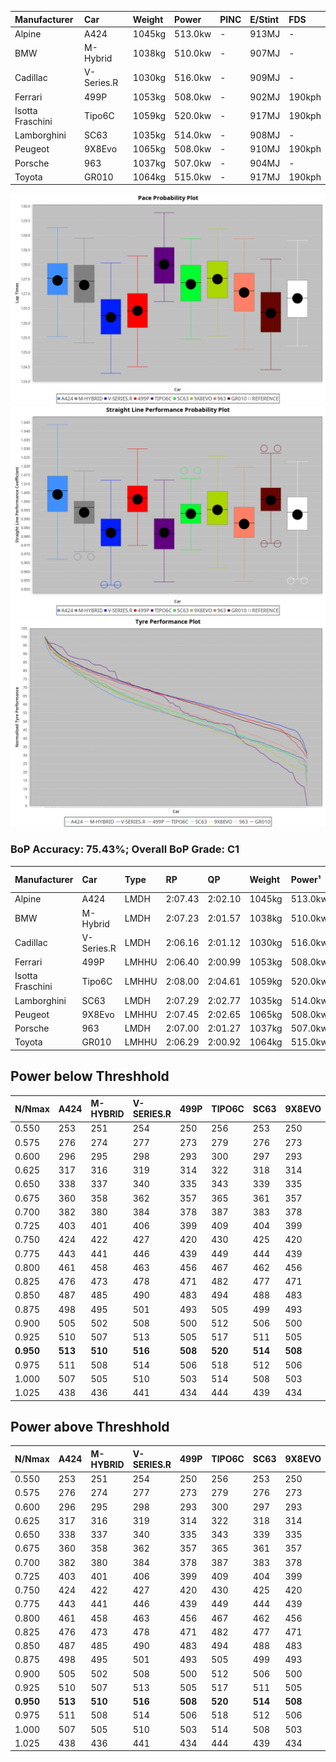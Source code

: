 | Manufacturer     | Car        | Weight | Power   | PINC    | E/Stint | FDS     |
|:-|:-|:-|:-|:-|:-|:-|
| Alpine           | A424       | 1045kg | 513.0kw |    -    | 913MJ   |    -    |
| BMW              | M-Hybrid   | 1038kg | 510.0kw |    -    | 907MJ   |    -    |
| Cadillac         | V-Series.R | 1030kg | 516.0kw |    -    | 909MJ   |    -    |
| Ferrari          | 499P       | 1053kg | 508.0kw |    -    | 902MJ   | 190kph  |
| Isotta Fraschini | Tipo6C     | 1059kg | 520.0kw |    -    | 917MJ   | 190kph  |
| Lamborghini      | SC63       | 1035kg | 514.0kw |    -    | 908MJ   |    -    |
| Peugeot          | 9X8Evo     | 1065kg | 508.0kw |    -    | 910MJ   | 190kph  |
| Porsche          | 963        | 1037kg | 507.0kw |    -    | 904MJ   |    -    |
| Toyota           | GR010      | 1064kg | 515.0kw |    -    | 917MJ   | 190kph  |

![PACECHART](./IMG/OFFICIAL.png)
![STRAIGHTLINEPERFORMANCECHART](./IMG/OFFICIAL_sp.png)
![TYREPERFORMANCECHART](./IMG/OFFICIAL_tw.png)

### BoP Accuracy: 75.43%; Overall BoP Grade: C1
| Manufacturer     | Car        | Type  | RP      | QP      | Weight | Power¹  | Threshhold | PINC    | Power²   | E/Stint | AVG Vmax  | FDS     | RDLC | L/Stint | BOP-Grade | Model Accuracy | Model Points | Match%  | SimDiff |
|:-|:-|:-|:-|:-|:-|:-|:-|:-|:-|:-|:-|:-|:-|:-|:-|:-|:-|:-|:-|
| Alpine           | A424       | LMDH  | 2:07.43 | 2:02.10 | 1045kg | 513.0kw | 210.0kph   |    -    | 513.00kw |  913MJ  | 310.07kph |    -    | 1.01 | 25      | +B2       | 99.61%         | 762          | 81.82%  | ±0.35s  |
| BMW              | M-Hybrid   | LMDH  | 2:07.23 | 2:01.57 | 1038kg | 510.0kw | 210.0kph   |    -    | 510.00kw |  907MJ  | 308.37kph |    -    | 1.02 | 25      | ~A1       | 100.00%        | 1826         | 95.22%  | ±0.06s  |
| Cadillac         | V-Series.R | LMDH  | 2:06.16 | 2:01.12 | 1030kg | 516.0kw | 210.0kph   |    -    | 516.00kw |  909MJ  | 307.71kph |    -    | 1.03 | 25      | -D1       | 99.00%         | 3184         | 65.06%  | ±0.90s  |
| Ferrari          | 499P       | LMHHU | 2:06.40 | 2:00.99 | 1053kg | 508.0kw | 210.0kph   |    -    | 508.00kw |  902MJ  | 308.59kph | 190kph  | 1.04 | 25      | -C1       | 98.07%         | 3550         | 75.79%  | ±0.41s  |
| Isotta Fraschini | Tipo6C     | LMHHU | 2:08.00 | 2:04.61 | 1059kg | 520.0kw | 210.0kph   |    -    | 520.00kw |  917MJ  | 306.78kph | 190kph  | 1.05 | 25      | +Ω1       | 96.81%         | 91           | 24.36%  | ±0.38s  |
| Lamborghini      | SC63       | LMDH  | 2:07.29 | 2:02.77 | 1035kg | 514.0kw | 210.0kph   |    -    | 514.00kw |  908MJ  | 308.63kph |    -    | 1.05 | 25      | +B1       | 100.00%        | 529          | 89.73%  | ±0.26s  |
| Peugeot          | 9X8Evo     | LMHHU | 2:07.45 | 2:02.65 | 1065kg | 508.0kw | 210.0kph   |    -    | 508.00kw |  910MJ  | 307.11kph | 190kph  | 0.99 | 25      | +C1       | 99.21%         | 377          | 76.53%  | ±0.32s  |
| Porsche          | 963        | LMDH  | 2:07.00 | 2:01.27 | 1037kg | 507.0kw | 210.0kph   |    -    | 507.00kw |  904MJ  | 307.23kph |    -    | 1.02 | 25      | ~A1       | 99.96%         | 10176        | 100.00% | ±0.44s  |
| Toyota           | GR010      | LMHHU | 2:06.29 | 2:00.92 | 1064kg | 515.0kw | 210.0kph   |    -    | 515.00kw |  917MJ  | 308.50kph | 190kph  | 1.03 | 25      | -C2       | 99.95%         | 5509         | 70.41%  | ±0.84s  |

## Power below Threshhold
| N/Nmax    | A424    | M-HYBRID | V-SERIES.R | 499P    | TIPO6C  | SC63    | 9X8EVO  | 963     | GR010   |
|:-|:-|:-|:-|:-|:-|:-|:-|:-|:-|
|  0.550    |  253    |  251     |  254       |  250    |  256    |  253    |  250    |  250    |  254    |
|  0.575    |  276    |  274     |  277       |  273    |  279    |  276    |  273    |  273    |  277    |
|  0.600    |  296    |  295     |  298       |  293    |  300    |  297    |  293    |  293    |  297    |
|  0.625    |  317    |  316     |  319       |  314    |  322    |  318    |  314    |  314    |  319    |
|  0.650    |  338    |  337     |  340       |  335    |  343    |  339    |  335    |  335    |  340    |
|  0.675    |  360    |  358     |  362       |  357    |  365    |  361    |  357    |  356    |  362    |
|  0.700    |  382    |  380     |  384       |  378    |  387    |  383    |  378    |  377    |  383    |
|  0.725    |  403    |  401     |  406       |  399    |  409    |  404    |  399    |  399    |  405    |
|  0.750    |  424    |  422     |  427       |  420    |  430    |  425    |  420    |  419    |  426    |
|  0.775    |  443    |  441     |  446       |  439    |  449    |  444    |  439    |  438    |  445    |
|  0.800    |  461    |  458     |  463       |  456    |  467    |  462    |  456    |  455    |  463    |
|  0.825    |  476    |  473     |  478       |  471    |  482    |  477    |  471    |  470    |  478    |
|  0.850    |  487    |  485     |  490       |  483    |  494    |  488    |  483    |  482    |  489    |
|  0.875    |  498    |  495     |  501       |  493    |  505    |  499    |  493    |  492    |  500    |
|  0.900    |  505    |  502     |  508       |  500    |  512    |  506    |  500    |  499    |  507    |
|  0.925    |  510    |  507     |  513       |  505    |  517    |  511    |  505    |  504    |  512    |
| **0.950** | **513** | **510**  | **516**    | **508** | **520** | **514** | **508** | **507** | **515** |
|  0.975    |  511    |  508     |  514       |  506    |  518    |  512    |  506    |  505    |  513    |
|  1.000    |  507    |  505     |  510       |  503    |  514    |  508    |  503    |  502    |  509    |
|  1.025    |  438    |  436     |  441       |  434    |  444    |  439    |  434    |  433    |  440    |

## Power above Threshhold
| N/Nmax    | A424    | M-HYBRID | V-SERIES.R | 499P    | TIPO6C  | SC63    | 9X8EVO  | 963     | GR010   |
|:-|:-|:-|:-|:-|:-|:-|:-|:-|:-|
|  0.550    |  253    |  251     |  254       |  250    |  256    |  253    |  250    |  250    |  254    |
|  0.575    |  276    |  274     |  277       |  273    |  279    |  276    |  273    |  273    |  277    |
|  0.600    |  296    |  295     |  298       |  293    |  300    |  297    |  293    |  293    |  297    |
|  0.625    |  317    |  316     |  319       |  314    |  322    |  318    |  314    |  314    |  319    |
|  0.650    |  338    |  337     |  340       |  335    |  343    |  339    |  335    |  335    |  340    |
|  0.675    |  360    |  358     |  362       |  357    |  365    |  361    |  357    |  356    |  362    |
|  0.700    |  382    |  380     |  384       |  378    |  387    |  383    |  378    |  377    |  383    |
|  0.725    |  403    |  401     |  406       |  399    |  409    |  404    |  399    |  399    |  405    |
|  0.750    |  424    |  422     |  427       |  420    |  430    |  425    |  420    |  419    |  426    |
|  0.775    |  443    |  441     |  446       |  439    |  449    |  444    |  439    |  438    |  445    |
|  0.800    |  461    |  458     |  463       |  456    |  467    |  462    |  456    |  455    |  463    |
|  0.825    |  476    |  473     |  478       |  471    |  482    |  477    |  471    |  470    |  478    |
|  0.850    |  487    |  485     |  490       |  483    |  494    |  488    |  483    |  482    |  489    |
|  0.875    |  498    |  495     |  501       |  493    |  505    |  499    |  493    |  492    |  500    |
|  0.900    |  505    |  502     |  508       |  500    |  512    |  506    |  500    |  499    |  507    |
|  0.925    |  510    |  507     |  513       |  505    |  517    |  511    |  505    |  504    |  512    |
| **0.950** | **513** | **510**  | **516**    | **508** | **520** | **514** | **508** | **507** | **515** |
|  0.975    |  511    |  508     |  514       |  506    |  518    |  512    |  506    |  505    |  513    |
|  1.000    |  507    |  505     |  510       |  503    |  514    |  508    |  503    |  502    |  509    |
|  1.025    |  438    |  436     |  441       |  434    |  444    |  439    |  434    |  433    |  440    |
